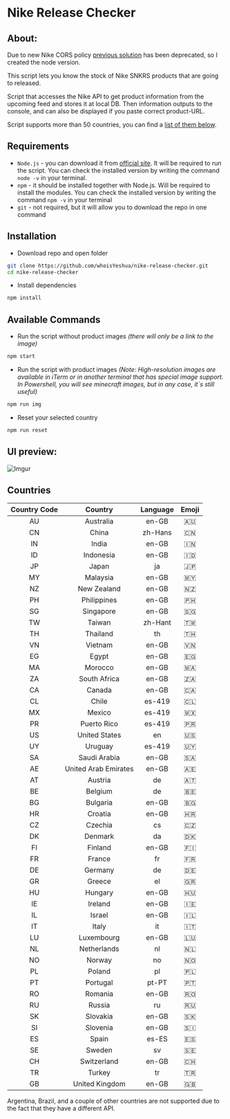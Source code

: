 # Nike Release Checker

## About:

Due to new Nike CORS policy [previous solution](https://github.com/whoisYeshua/Nike-RU-release-checker) has been deprecated, so I created the node version.

This script lets you know the stock of Nike SNKRS products that are going to released.

Script that accesses the Nike API to get product information from the upcoming feed and stores it at local DB. Then information outputs to the console, and can also be displayed if you paste correct product-URL.

Script supports more than 50 countries, you can find a [list of them below](#Countries).

## Requirements

-   `Node.js` - you can download it from [official site](http://nodejs.org/en/). It will be required to run the script. You can check the installed version by writing the command `node -v` in your terminal.
-   `npm` - it should be installed together with Node.js. Will be required to install the modules. You can check the installed version by writing the command `npm -v` in your terminal
-   `git` - not required, but it will allow you to download the repo in one command

## Installation

-   Download repo and open folder

```bash
git clone https://github.com/whoisYeshua/nike-release-checker.git
cd nike-release-checker
```

-   Install dependencies

```bash
npm install
```

## Available Commands

-   Run the script without product images _(there will only be a link to the image)_

```bash
npm start
```

-   Run the script with product images _(Note: High-resolution images are available in iTerm or in another terminal that has special image support. In Powershell, you will see minecraft images, but in any case, it`s still useful)_

```bash
npm run img
```

-   Reset your selected country

```bash
npm run reset
```

## UI preview:

![Imgur](https://imgur.com/wmBlf6n.png)

## Countries

| Country Code |       Country        | Language | Emoji |
| :----------: | :------------------: | :------: | :---: |
|      AU      |      Australia       |  en-GB   |  🇦🇺   |
|      CN      |        China         | zh-Hans  |  🇨🇳   |
|      IN      |        India         |  en-GB   |  🇮🇳   |
|      ID      |      Indonesia       |  en-GB   |  🇮🇩   |
|      JP      |        Japan         |    ja    |  🇯🇵   |
|      MY      |       Malaysia       |  en-GB   |  🇲🇾   |
|      NZ      |     New Zealand      |  en-GB   |  🇳🇿   |
|      PH      |     Philippines      |  en-GB   |  🇵🇭   |
|      SG      |      Singapore       |  en-GB   |  🇸🇬   |
|      TW      |        Taiwan        | zh-Hant  |  🇹🇼   |
|      TH      |       Thailand       |    th    |  🇹🇭   |
|      VN      |       Vietnam        |  en-GB   |  🇻🇳   |
|      EG      |        Egypt         |  en-GB   |  🇪🇬   |
|      MA      |       Morocco        |  en-GB   |  🇲🇦   |
|      ZA      |     South Africa     |  en-GB   |  🇿🇦   |
|      CA      |        Canada        |  en-GB   |  🇨🇦   |
|      CL      |        Chile         |  es-419  |  🇨🇱   |
|      MX      |        Mexico        |  es-419  |  🇲🇽   |
|      PR      |     Puerto Rico      |  es-419  |  🇵🇷   |
|      US      |    United States     |    en    |  🇺🇸   |
|      UY      |       Uruguay        |  es-419  |  🇺🇾   |
|      SA      |     Saudi Arabia     |  en-GB   |  🇸🇦   |
|      AE      | United Arab Emirates |  en-GB   |  🇦🇪   |
|      AT      |       Austria        |    de    |  🇦🇹   |
|      BE      |       Belgium        |    de    |  🇧🇪   |
|      BG      |       Bulgaria       |  en-GB   |  🇧🇬   |
|      HR      |       Croatia        |  en-GB   |  🇭🇷   |
|      CZ      |       Czechia        |    cs    |  🇨🇿   |
|      DK      |       Denmark        |    da    |  🇩🇰   |
|      FI      |       Finland        |  en-GB   |  🇫🇮   |
|      FR      |        France        |    fr    |  🇫🇷   |
|      DE      |       Germany        |    de    |  🇩🇪   |
|      GR      |        Greece        |    el    |  🇬🇷   |
|      HU      |       Hungary        |  en-GB   |  🇭🇺   |
|      IE      |       Ireland        |  en-GB   |  🇮🇪   |
|      IL      |        Israel        |  en-GB   |  🇮🇱   |
|      IT      |        Italy         |    it    |  🇮🇹   |
|      LU      |      Luxembourg      |  en-GB   |  🇱🇺   |
|      NL      |     Netherlands      |    nl    |  🇳🇱   |
|      NO      |        Norway        |    no    |  🇳🇴   |
|      PL      |        Poland        |    pl    |  🇵🇱   |
|      PT      |       Portugal       |  pt-PT   |  🇵🇹   |
|      RO      |       Romania        |  en-GB   |  🇷🇴   |
|      RU      |        Russia        |    ru    |  🇷🇺   |
|      SK      |       Slovakia       |  en-GB   |  🇸🇰   |
|      SI      |       Slovenia       |  en-GB   |  🇸🇮   |
|      ES      |        Spain         |  es-ES   |  🇪🇸   |
|      SE      |        Sweden        |    sv    |  🇸🇪   |
|      CH      |     Switzerland      |  en-GB   |  🇨🇭   |
|      TR      |        Turkey        |    tr    |  🇹🇷   |
|      GB      |    United Kingdom    |  en-GB   |  🇬🇧   |

Argentina, Brazil, and a couple of other countries are not supported due to the fact that they have a different API.
